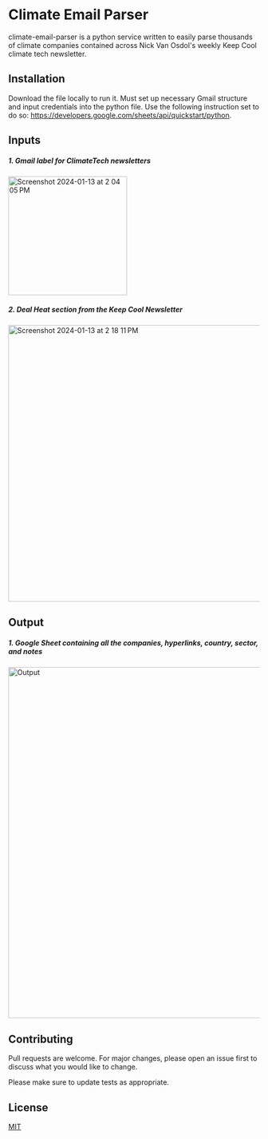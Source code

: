 # Climate Email Parser

climate-email-parser is a python service written to easily parse thousands of climate companies contained across Nick Van Osdol's weekly Keep Cool climate tech newsletter.

## Installation

Download the file locally to run it. Must set up necessary Gmail structure and input credentials into the python file. 
Use the following instruction set to do so: https://developers.google.com/sheets/api/quickstart/python.

## Inputs

##### 1. Gmail label for ClimateTech newsletters
<img width="238" alt="Screenshot 2024-01-13 at 2 04 05 PM" src="https://github.com/Hesselt17/climate-email-parser/assets/41354865/a7dd3efb-e0e3-42f5-8fd1-62e092e825bd">

##### 2. Deal Heat section from the Keep Cool Newsletter
<img width="554" alt="Screenshot 2024-01-13 at 2 18 11 PM" src="https://github.com/Hesselt17/climate-email-parser/assets/41354865/ae9f8efc-b869-4e66-a331-ca5d4d81b3f9">

## Output

##### 1. Google Sheet containing all the companies, hyperlinks, country, sector, and notes
<img width="703" alt="Output" src="https://github.com/Hesselt17/climate-email-parser/assets/41354865/fa4d713c-99b5-4e8d-9b7b-6ec9757c365b">

## Contributing

Pull requests are welcome. For major changes, please open an issue first
to discuss what you would like to change.

Please make sure to update tests as appropriate.

## License

[MIT](https://choosealicense.com/licenses/mit/)
